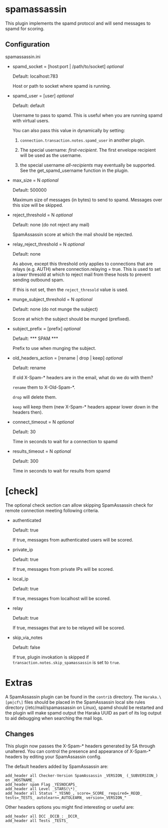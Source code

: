 spamassassin
============

This plugin implements the spamd protocol and will send messages to
spamd for scoring.

Configuration
-------------

spamassassin.ini

- spamd\_socket = \[host:port | /path/to/socket\]  *optional*

    Default: localhost:783

    Host or path to socket where spamd is running.

- spamd\_user = \[user\]   *optional*

    Default: default

    Username to pass to spamd.  This is useful when you are running
    spamd with virtual users.

    You can also pass this value in dynamically by setting:

    1. `connection.transaction.notes.spamd_user` in another plugin.

    2. The special username: _first-recipient_. The first envelope recipient
       will be used as the username.

    3. the special username _all-recipients_ may eventually be supported. See
       the get_spamd_username function in the plugin.

- max\_size = N  *optional*

    Default: 500000

    Maximum size of messages (in bytes) to send to spamd.
    Messages over this size will be skipped.

- reject\_threshold = N   *optional*

    Default: none (do not reject any mail)

    SpamAssassin score at which the mail should be rejected.

- relay\_reject\_threshold = N  *optional*

    Default: none

    As above, except this threshold only applies to connections
    that are relays (e.g. AUTH) where connection.relaying = true.
    This is used to set a *lower* thresold at which to reject mail
    from these hosts to prevent sending outbound spam.

    If this is not set, then the `reject_thresold` value is used.

- munge\_subject\_threshold = N  *optional*

    Default: none (do not munge the subject)

    Score at which the subject should be munged (prefixed).

- subject\_prefix = \[prefix\]   *optional*

    Default: *** SPAM ***

    Prefix to use when munging the subject.

- old\_headers\_action = \[rename | drop | keep\]   *optional*

    Default: rename

    If old X-Spam-\* headers are in the email, what do we do with them?

    `rename` them to X-Old-Spam-\*.

    `drop` will delete them.

    `keep` will keep them (new X-Spam-\* headers appear lower down in
    the headers then).

- connect\_timeout = N  *optional*

    Default: 30

    Time in seconds to wait for a connection to spamd

- results\_timeout = N  *optional*

    Default: 300

    Time in seconds to wait for results from spamd


[check]
=======

The optional check section can allow skipping SpamAssassin check for remote connection
meeting following criteria.

- authenticated

    Default: true

    If true, messages from authenticated users will be scored.

- private\_ip

    Default: true

    If true, messages from private IPs will be scored.

- local\_ip

    Default: true

    If true, messages from localhost will be scored.

- relay

    Default: true

    If true, messages that are to be relayed will be scored.

- skip_via_notes

    Default: false

    If true, plugin invokation is skipped if `transaction.notes.skip_spamassassin` is set to `true`. 

Extras
======

A SpamAssassin plugin can be found in the `contrib` directory.
The `Haraka.\[pm|cf\]` files should be placed in the SpamAssassin local
site rules directory (/etc/mail/spamassassin on Linux), spamd should be
restarted and the plugin will make spamd output the Haraka UUID as part
of its log output to aid debugging when searching the mail logs.


Changes
--------------

This plugin now passes the X-Spam-\* headers generated by SA through
unaltered. You can control the presence and appearance of X-Spam-\*
headers by editing your SpamAssassin config.

The default headers added by SpamAssassin are:

    add_header all Checker-Version SpamAssassin _VERSION_ (_SUBVERSION_) on _HOSTNAME_
    add_header spam Flag _YESNOCAPS_
    add_header all Level _STARS(\*)_
    add_header all Status "_YESNO_, score=_SCORE_ required=_REQD_ tests=_TESTS_ autolearn=_AUTOLEARN_ version=_VERSION_"

Other headers options you might find interesting or useful are:

    add_header all DCC _DCCB_: _DCCR_
    add_header all Tests _TESTS_

